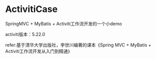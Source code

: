 # ActivitiCase
SpringMVC + MyBatis + Activiti工作流开发的一个小demo

activiti版本：5.22.0

refer:基于清华大学出版社，李世川编著的课本《Spring MVC + MyBatis + Activiti工作流开发从入门到精通》
